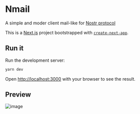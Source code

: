 # Nmail

A simple and moder client mail-like for [Nostr protocol](https://github.com/nostr-protocol/nostr/blob/master/README.md)

This is a [Next.js](https://nextjs.org/) project bootstrapped with [`create-next-app`](https://github.com/vercel/next.js/tree/canary/packages/create-next-app).

## Run it

Run the development server:

```bash
yarn dev
```

Open [http://localhost:3000](http://localhost:3000) with your browser to see the result.

## Preview
![image](https://user-images.githubusercontent.com/46299278/203314874-3a13c5f3-3cd0-4c8a-8783-735aa40c5bb7.png)
